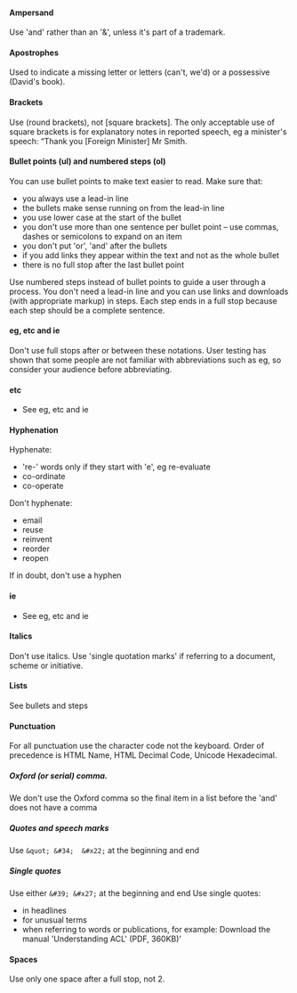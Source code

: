 
#### Ampersand
Use 'and' rather than an '&', unless it's part of a trademark.

#### Apostrophes
Used to indicate a missing letter or letters (can't, we'd) or a possessive (David's book).

#### Brackets
Use (round brackets), not [square brackets]. The only acceptable use of square brackets is for explanatory notes in reported speech, eg a minister's speech: “Thank you [Foreign Minister] Mr Smith.

#### Bullet points (ul) and numbered steps (ol)  
You can use bullet points to make text easier to read. Make sure that:

* you always use a lead-in line
* the bullets make sense running on from the lead-in line
* you use lower case at the start of the bullet
* you don't use more than one sentence per bullet point – use commas, dashes or semicolons to expand on an item
* you don't put 'or', 'and' after the bullets
* if you add links they appear within the text and not as the whole bullet
* there is no full stop after the last bullet point

Use numbered steps instead of bullet points to guide a user through a process. You don't need a lead-in line and you can use links and downloads (with appropriate markup) in steps. Each step ends in a full stop because each step should be a complete sentence.

#### eg, etc and ie
Don't use full stops after or between these notations.
User testing has shown that some people are not familiar with abbreviations such as eg, so consider your audience before abbreviating.

#### etc
* See eg, etc and ie  

#### Hyphenation
Hyphenate:
* 're-' words only if they start with 'e', eg re-evaluate
* co-ordinate
* co-operate

Don't hyphenate:
* email
* reuse
* reinvent
* reorder
* reopen

If in doubt, don't use a hyphen

#### ie
* See eg, etc and ie

#### Italics
Don't use italics. Use 'single quotation marks' if referring to a document, scheme or initiative.

#### Lists
See bullets and steps  

#### Punctuation
For all punctuation use the character code not the keyboard. Order of precedence is HTML Name, HTML Decimal Code, Unicode Hexadecimal.

##### Oxford (or serial) comma.
We don't use the Oxford comma so the final item in a list before the 'and' does not have a comma

##### Quotes and speech marks
Use `&quot; &#34;  &#x22;` at the beginning and end

##### Single quotes
Use either `&#39; &#x27;` at the beginning and end
Use single quotes:
* in headlines
* for unusual terms
* when referring to words or publications, for example: Download the manual 'Understanding ACL' (PDF, 360KB)'

#### Spaces
Use only one space after a full stop, not 2.



